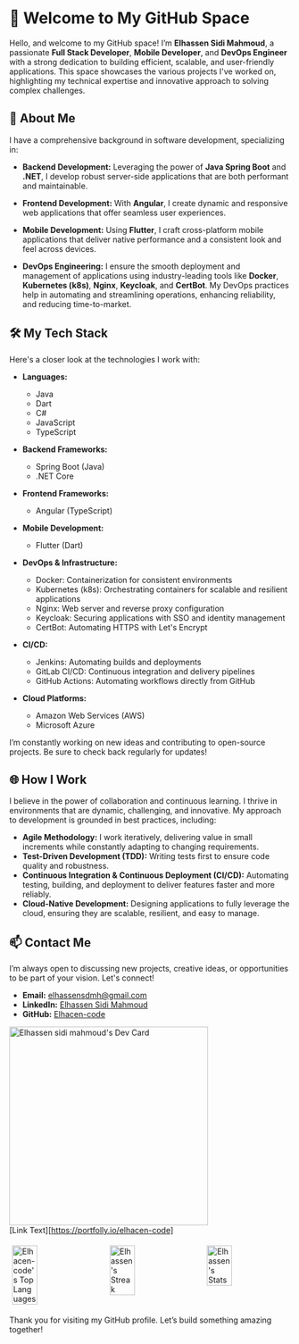 # 👋 Welcome to My GitHub Space

Hello, and welcome to my GitHub space! I’m **Elhassen Sidi Mahmoud**, a passionate **Full Stack Developer**, **Mobile Developer**, and **DevOps Engineer** with a strong dedication to building efficient, scalable, and user-friendly applications. This space showcases the various projects I've worked on, highlighting my technical expertise and innovative approach to solving complex challenges.

## 🌟 About Me

I have a comprehensive background in software development, specializing in:

- **Backend Development:** Leveraging the power of **Java Spring Boot** and **.NET**, I develop robust server-side applications that are both performant and maintainable.
  
- **Frontend Development:** With **Angular**, I create dynamic and responsive web applications that offer seamless user experiences.

- **Mobile Development:** Using **Flutter**, I craft cross-platform mobile applications that deliver native performance and a consistent look and feel across devices.

- **DevOps Engineering:** I ensure the smooth deployment and management of applications using industry-leading tools like **Docker**, **Kubernetes (k8s)**, **Nginx**, **Keycloak**, and **CertBot**. My DevOps practices help in automating and streamlining operations, enhancing reliability, and reducing time-to-market.

## 🛠️ My Tech Stack

Here's a closer look at the technologies I work with:

- **Languages:** 
  - Java
  - Dart
  - C#
  - JavaScript
  - TypeScript

- **Backend Frameworks:**
  - Spring Boot (Java)
  - .NET Core

- **Frontend Frameworks:**
  - Angular (TypeScript)
  
- **Mobile Development:**
  - Flutter (Dart)

- **DevOps & Infrastructure:**
  - Docker: Containerization for consistent environments
  - Kubernetes (k8s): Orchestrating containers for scalable and resilient applications
  - Nginx: Web server and reverse proxy configuration
  - Keycloak: Securing applications with SSO and identity management
  - CertBot: Automating HTTPS with Let's Encrypt

- **CI/CD:**
  - Jenkins: Automating builds and deployments
  - GitLab CI/CD: Continuous integration and delivery pipelines
  - GitHub Actions: Automating workflows directly from GitHub

- **Cloud Platforms:**
  - Amazon Web Services (AWS)
  - Microsoft Azure

I’m constantly working on new ideas and contributing to open-source projects. Be sure to check back regularly for updates!

## 🌐 How I Work

I believe in the power of collaboration and continuous learning. I thrive in environments that are dynamic, challenging, and innovative. My approach to development is grounded in best practices, including:

- **Agile Methodology:** I work iteratively, delivering value in small increments while constantly adapting to changing requirements.
- **Test-Driven Development (TDD):** Writing tests first to ensure code quality and robustness.
- **Continuous Integration & Continuous Deployment (CI/CD):** Automating testing, building, and deployment to deliver features faster and more reliably.
- **Cloud-Native Development:** Designing applications to fully leverage the cloud, ensuring they are scalable, resilient, and easy to manage.

## 📫 Contact Me

I’m always open to discussing new projects, creative ideas, or opportunities to be part of your vision. Let's connect!

- **Email:** [elhassensdmh@gmail.com](mailto:elhassensdmh@gmail.com)
- **LinkedIn:** [Elhassen Sidi Mahmoud](https://www.linkedin.com/in/elhassen-sidi-mahmoud)
- **GitHub:** [Elhacen-code](https://github.com/Elhacen-code)

<a href="https://app.daily.dev/elhassen"><img src="https://api.daily.dev/devcards/v2/lYhxzc4VixB70EbofxTes.png?type=default&r=c8d" width="356" alt="Elhassen sidi mahmoud's Dev Card"/></a>       
[Link Text][https://portfolly.io/elhacen-code]

<div style="display: flex; flex-wrap: wrap; justify-content: space-between; margin: 0 auto; width: max-content;">
    <img src="https://github-readme-stats.vercel.app/api/top-langs/?username=Elhacen-code&theme=monokai&show_icons=true&hide_border=false&layout=compact" alt="Elhacen-code's Top Languages" style="width: calc(33.33% - 10px); margin: 5px;">
    <img src="https://github-readme-streak-stats.herokuapp.com/?user=Elhacen-code&theme=monokai&hide_border=false" alt="Elhassen's Streak" style="width: calc(33.33% - 10px); margin: 5px;">
    <img src="https://github-readme-stats.vercel.app/api?username=Elhacen-code&theme=monokai&show_icons=true&hide_border=false&count_private=true" alt="Elhassen's Stats" style="width: calc(33.33% - 10px); margin: 5px;">
  </div>

Thank you for visiting my GitHub profile. Let’s build something amazing together!
